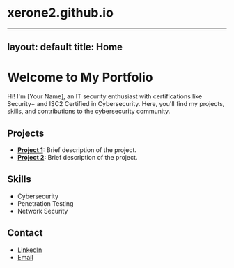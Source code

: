 # xerone2.github.io

---
layout: default
title: Home
---

# Welcome to My Portfolio
Hi! I'm [Your Name], an IT security enthusiast with certifications like Security+ and ISC2 Certified in Cybersecurity. Here, you'll find my projects, skills, and contributions to the cybersecurity community.

## Projects
- **[Project 1](link-to-project-1):** Brief description of the project.
- **[Project 2](link-to-project-2):** Brief description of the project.

## Skills
- Cybersecurity
- Penetration Testing
- Network Security

## Contact
- [LinkedIn](https://www.linkedin.com/in/yourprofile)
- [Email](mailto:youremail@example.com)
